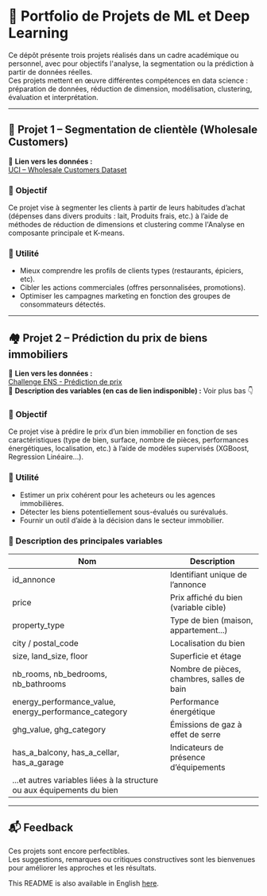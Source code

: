 # 🧠 Portfolio de Projets de ML et Deep Learning

Ce dépôt présente trois projets réalisés dans un cadre académique ou personnel, avec pour objectifs l'analyse, la segmentation ou la prédiction à partir de données réelles.  
Ces projets mettent en œuvre différentes compétences en data science : préparation de données, réduction de dimension, modélisation, clustering, évaluation et interprétation.

---

## 🧩 Projet 1 – Segmentation de clientèle (Wholesale Customers)

🔗 **Lien vers les données :**  
[UCI – Wholesale Customers Dataset]( https://archive.ics.uci.edu/dataset/292/wholesale+customers)

### 🎯 Objectif

Ce projet vise à segmenter les clients à partir de leurs habitudes d’achat (dépenses dans divers produits : lait, Produits frais, etc.) à l’aide de méthodes de réduction de dimensions et clustering comme l'Analyse en composante principale et K-means.

### 🧩 Utilité

- Mieux comprendre les profils de clients types (restaurants, épiciers, etc).
- Cibler les actions commerciales (offres personnalisées, promotions).
- Optimiser les campagnes marketing en fonction des groupes de consommateurs détectés.

---

## 🏘️ Projet 2 – Prédiction du prix de biens immobiliers

🔗 **Lien vers les données :**  
[Challenge ENS - Prédiction de prix](https://challengedata.ens.fr/participants/challenges/68/)  
📄 **Description des variables (en cas de lien indisponible) :** Voir plus bas 👇

### 🎯 Objectif

Ce projet vise à prédire le prix d’un bien immobilier en fonction de ses caractéristiques (type de bien, surface, nombre de pièces, performances énergétiques, localisation, etc.) à l’aide de modèles supervisés (XGBoost, Regression Linéaire...).

### 🧩 Utilité

- Estimer un prix cohérent pour les acheteurs ou les agences immobilières.
- Détecter les biens potentiellement sous-évalués ou surévalués.
- Fournir un outil d’aide à la décision dans le secteur immobilier.

### 📝 Description des principales variables

| Nom                           | Description                                         |
|-------------------------------|-----------------------------------------------------|
| id_annonce                    | Identifiant unique de l’annonce                     |
| price                         | Prix affiché du bien (variable cible)               |
| property_type                 | Type de bien (maison, appartement...)               |
| city / postal_code            | Localisation du bien                                |
| size, land_size, floor        | Superficie et étage                                 |
| nb_rooms, nb_bedrooms, nb_bathrooms | Nombre de pièces, chambres, salles de bain   |
| energy_performance_value, energy_performance_category | Performance énergétique      |
| ghg_value, ghg_category       | Émissions de gaz à effet de serre                   |
| has_a_balcony, has_a_cellar, has_a_garage | Indicateurs de présence d’équipements   |
| ...et autres variables liées à la structure ou aux équipements du bien |             |

---

## 📬 Feedback

Ces projets sont encore perfectibles.  
Les suggestions, remarques ou critiques constructives sont les bienvenues pour améliorer les approches et les résultats.



This README is also available in English [here](README_EN.md).
